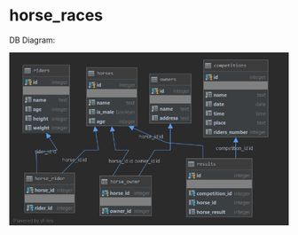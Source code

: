 # horse_races

DB Diagram:


![db diagram](https://github.com/kelidon/horse_races/blob/master/Capture.PNG)
